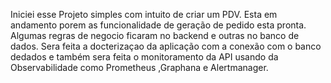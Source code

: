 Iniciei esse Projeto simples com intuito de criar um PDV.
Esta em andamento porem as funcionalidade de geração de pedido esta pronta.
Algumas regras de negocio ficaram no backend e outras no banco de dados.
Sera feita a docterizaçao da aplicação com a conexão com o banco dedados e também
sera feita o monitoramento da API usando  da Observabilidade como Prometheus ,Graphana e Alertmanager.

